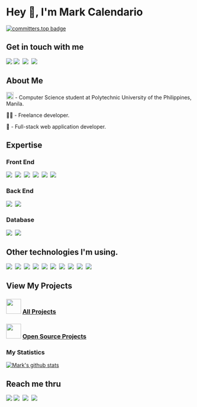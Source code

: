<h1>Hey 👋, I'm Mark Calendario</h2>

[![committers.top badge](https://user-badge.committers.top/philippines/markcalendario.svg)](https://user-badge.committers.top/philippines/markcalendario)

<div>
  <h2>Get in touch with me</h2>
  <a href="https://markkennethcalendario.web.app"><img src="https://img.shields.io/badge/Portfolio-white?style=for-the-badge"></a>
  <a href="https://www.facebook.com/markcalendario"><img src="https://img.shields.io/badge/Facebook-3b5998?style=for-the-badge&logo=facebook&logoColor=white"></a>&nbsp;
  <a href="https://www.github.com/markcalendario"><img src="https://img.shields.io/badge/Github-f5f5f5?style=for-the-badge&logo=Github&logoColor=black"></a>&nbsp;
  <a href="https://www.linkedin.com/in/mark-kenneth-calendario"><img src="https://img.shields.io/badge/LinkedIn-0077B5?style=for-the-badge&logo=linkedin&logoColor=white"></a>&nbsp;
</div>

<div>
  <h2>About Me</h2>
  <p><img src="https://www.pup.edu.ph/about/images/PUPLogo.png" width="20px"/> - Computer Science student at Polytechnic University of the Philippines, Manila.</p>
  <p>👨‍💻 -  Freelance developer.</p>
  <p>🌱 -  Full-stack web application developer.</p>
</div>

<div>
  <h2>Expertise</h2>
  <div>
    <h3>Front End</h3>
    <img src="https://img.shields.io/badge/NEXT.JS-333333?style=for-the-badge&logo=next.js&logoColor=white"/>&nbsp;
    <img src="https://shields.io/badge/react-blue?logo=react&logoColor=white&style=for-the-badge"/>&nbsp;
    <img src="https://img.shields.io/badge/SASS-cc6699?style=for-the-badge&logo=SASS&logoColor=white"/>&nbsp;
    <img src="https://img.shields.io/badge/Javascript-f0ab4f?style=for-the-badge&logo=Javascript&logoColor=white"/>&nbsp;
    <img src="https://img.shields.io/badge/HTML5-E34C26?style=for-the-badge&logo=html5&logoColor=white"/>&nbsp;
    <img src="https://img.shields.io/badge/CSS3-264de4?style=for-the-badge&logo=css3&logoColor=white"/>&nbsp;
  </div>

  <div>
    <h3>Back End</h3>
    <img src="https://img.shields.io/badge/Node.JS-3C873A?style=for-the-badge&logo=node.js&logoColor=white"/>&nbsp;
    <img src="https://img.shields.io/badge/Express-333333?style=for-the-badge&logo=express&logoColor=white"/>&nbsp;
  </div>

  <div>
    <h3>Database</h3>
    <img src="https://img.shields.io/badge/MongoDB-3FA037?style=for-the-badge&logo=mongodb&logoColor=white"/>&nbsp;
    <img src="https://img.shields.io/badge/MYSQL-F29111?style=for-the-badge&logo=mysql&logoColor=white"/>&nbsp;
  </div>

  <h2>Other technologies I'm using.</h2>
  <div>
    <img src="https://img.shields.io/badge/NGINX-009037?style=for-the-badge&logo=nginx&logoColor=white"/>&nbsp;
    <img src="https://img.shields.io/badge/NPM-C60001?style=for-the-badge&logo=npm&logoColor=white"/>&nbsp;
    <img src="https://img.shields.io/badge/Git-F1502F?style=for-the-badge&logo=git&logoColor=white"/>&nbsp;
    <img src="https://img.shields.io/badge/GitHub-202124?style=for-the-badge&logo=github&logoColor=white"/>&nbsp;
    <img src="https://img.shields.io/badge/Postman-ef5b25?style=for-the-badge&logo=Postman&logoColor=white"/>&nbsp;
    <img src="https://img.shields.io/badge/PM2-7F00FF?style=for-the-badge&logo=pm2&logoColor=white"/>&nbsp;
    <img src="https://img.shields.io/badge/Electron-B2E0E8?style=for-the-badge&logo=Electron&logoColor=black"/>&nbsp;
    <img src="https://img.shields.io/badge/VSCode-0078d7?style=for-the-badge&logo=visual%20studio%20code&logoColor=white"/>&nbsp;
    <img src="https://img.shields.io/badge/VPS Ubuntu-red?style=for-the-badge&logo=ubuntu&logoColor=white"/>&nbsp;
    <img src="https://img.shields.io/badge/Windows-0078D6?style=for-the-badge&logo=windows&logoColor=white"/>&nbsp;
  </div>
</div>

<div>
  <h2>View My Projects</h2>
  <h3> 
    <img src="https://acegif.com/wp-content/uploads/2020/b72nv6/partyparrt-21.gif" width="40"> <a href="markkennethcalendario.web.app#projects">All Projects</a>
  </h3>
  <h3> 
    <img src="https://acegif.com/wp-content/uploads/2020/b72nv6/partyparrt-21.gif" width="40"> <a href="https://github.com/markcalendario?tab=repositories">Open Source Projects</a>
  </h3>
</div>

<div>
  <h3> My Statistics </h3>

  [![Mark's github stats](https://github-readme-stats.vercel.app/api?username=markcalendario&theme=github_dark_dimmed&count_private=true)](https://github.com/markcalendario/)
</div>

<div>
  <h2>Reach me thru</h2>
  <a href="https://markkennethcalendario.web.app"><img src="https://img.shields.io/badge/Portfolio-white?style=for-the-badge"></a>
  <a href="https://www.facebook.com/markcalendario"><img src="https://img.shields.io/badge/Facebook-3b5998?style=for-the-badge&logo=facebook&logoColor=white"></a>&nbsp;
  <a href="https://www.github.com/markcalendario"><img src="https://img.shields.io/badge/Github-f5f5f5?style=for-the-badge&logo=Github&logoColor=black"></a>&nbsp;
  <a href="https://www.linkedin.com/in/mark-kenneth-calendario"><img src="https://img.shields.io/badge/LinkedIn-0077B5?style=for-the-badge&logo=linkedin&logoColor=white"></a>&nbsp;
</div>


